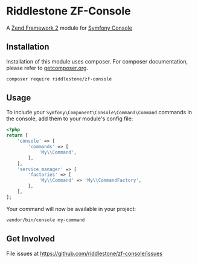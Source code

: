 # Riddlestone ZF-Console

A [Zend Framework 2](https://github.com/zendframework) module for [Symfony Console](https://github.com/symfony/console)

## Installation

Installation of this module uses composer. For composer documentation, please refer to
[getcomposer.org](http://getcomposer.org/).

```sh
composer require riddlestone/zf-console
```

## Usage

To include your `Symfony\Component\Console\Command\Command` commands in the console, add them to your module's config file:

```php
<?php
return [
    'console' => [
        'commands' => [
            'My\\Command',
        ],
    ],
    'service_manager' => [
        'factories' => [
            'My\\Command' => 'My\\CommandFactory',
        ],
    ],
];
```

Your command will now be available in your project:
```sh
vendor/bin/console my-command
```

## Get Involved

File issues at https://github.com/riddlestone/zf-console/issues

